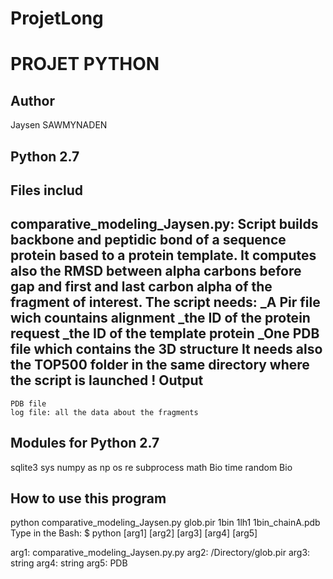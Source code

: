 # ProjetLong
PROJET PYTHON
==================================
Author
-------
Jaysen SAWMYNADEN


Python 2.7
---------------------------------------------

Files includ
---------------
comparative_modeling_Jaysen.py:
Script builds backbone and peptidic bond of a sequence protein based to a protein template. 
It computes also the RMSD between alpha carbons before gap and first and last carbon alpha of the fragment of interest.
The script needs:
		_A Pir file wich countains alignment
		_the ID of the protein request
		_the ID of the template protein
		_One PDB file which contains the 3D structure
It needs also the TOP500 folder in the same directory where the script is launched !
Output
---------------
	PDB file
	log file: all the data about the fragments


Modules for Python 2.7
--------------------------
sqlite3
sys
numpy as np
os
re
subprocess
math
Bio
time
random
Bio


How to use this program
----------------------------------
python comparative_modeling_Jaysen.py glob.pir 1bin 1lh1 1bin_chainA.pdb
    Type in the Bash:
    $ python [arg1] [arg2] [arg3] [arg4] [arg5]

arg1: comparative_modeling_Jaysen.py.py
arg2: /Directory/glob.pir
arg3: string
arg4: string
arg5: PDB

